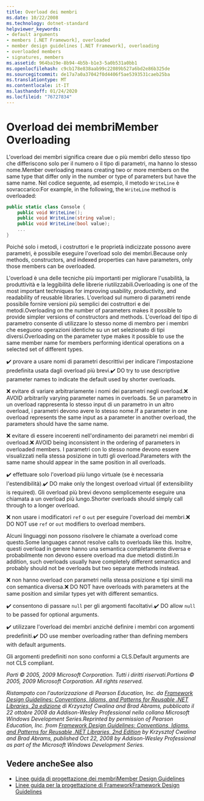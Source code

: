 ```yaml
---
title: Overload dei membri
ms.date: 10/22/2008
ms.technology: dotnet-standard
helpviewer_keywords:
- default arguments
- members [.NET Framework], overloaded
- member design guidelines [.NET Framework], overloading
- overloaded members
- signatures, members
ms.assetid: 964ba19e-8b94-4b5b-b1e3-5a0b531a0bb1
ms.openlocfilehash: c9cb178e838aab99c22089b527a6bd2e86b325de
ms.sourcegitcommit: de17a7a0a37042f0d4406f5ae5393531caeb25ba
ms.translationtype: MT
ms.contentlocale: it-IT
ms.lasthandoff: 01/24/2020
ms.locfileid: "76727834"
---
```

# <a name="member-overloading"></a><span data-ttu-id="e7c33-102">Overload dei membri</span><span class="sxs-lookup"><span data-stu-id="e7c33-102">Member Overloading</span></span>
<span data-ttu-id="e7c33-103">L'overload dei membri significa creare due o più membri dello stesso tipo che differiscono solo per il numero o il tipo di parametri, ma hanno lo stesso nome.</span><span class="sxs-lookup"><span data-stu-id="e7c33-103">Member overloading means creating two or more members on the same type that differ only in the number or type of parameters but have the same name.</span></span> <span data-ttu-id="e7c33-104">Nel codice seguente, ad esempio, il metodo `WriteLine` è sovraccarico:</span><span class="sxs-lookup"><span data-stu-id="e7c33-104">For example, in the following, the `WriteLine` method is overloaded:</span></span>

```csharp
public static class Console {
    public void WriteLine();
    public void WriteLine(string value);
    public void WriteLine(bool value);
    ...
}
```

 <span data-ttu-id="e7c33-105">Poiché solo i metodi, i costruttori e le proprietà indicizzate possono avere parametri, è possibile eseguire l'overload solo dei membri.</span><span class="sxs-lookup"><span data-stu-id="e7c33-105">Because only methods, constructors, and indexed properties can have parameters, only those members can be overloaded.</span></span>

 <span data-ttu-id="e7c33-106">L'overload è una delle tecniche più importanti per migliorare l'usabilità, la produttività e la leggibilità delle librerie riutilizzabili.</span><span class="sxs-lookup"><span data-stu-id="e7c33-106">Overloading is one of the most important techniques for improving usability, productivity, and readability of reusable libraries.</span></span> <span data-ttu-id="e7c33-107">L'overload sul numero di parametri rende possibile fornire versioni più semplici dei costruttori e dei metodi.</span><span class="sxs-lookup"><span data-stu-id="e7c33-107">Overloading on the number of parameters makes it possible to provide simpler versions of constructors and methods.</span></span> <span data-ttu-id="e7c33-108">L'overload del tipo di parametro consente di utilizzare lo stesso nome di membro per i membri che eseguono operazioni identiche su un set selezionato di tipi diversi.</span><span class="sxs-lookup"><span data-stu-id="e7c33-108">Overloading on the parameter type makes it possible to use the same member name for members performing identical operations on a selected set of different types.</span></span>

 <span data-ttu-id="e7c33-109">✔️ provare a usare nomi di parametri descrittivi per indicare l'impostazione predefinita usata dagli overload più brevi.</span><span class="sxs-lookup"><span data-stu-id="e7c33-109">✔️ DO try to use descriptive parameter names to indicate the default used by shorter overloads.</span></span>

 <span data-ttu-id="e7c33-110">❌ evitare di variare arbitrariamente i nomi dei parametri negli overload.</span><span class="sxs-lookup"><span data-stu-id="e7c33-110">❌ AVOID arbitrarily varying parameter names in overloads.</span></span> <span data-ttu-id="e7c33-111">Se un parametro in un overload rappresenta lo stesso input di un parametro in un altro overload, i parametri devono avere lo stesso nome.</span><span class="sxs-lookup"><span data-stu-id="e7c33-111">If a parameter in one overload represents the same input as a parameter in another overload, the parameters should have the same name.</span></span>

 <span data-ttu-id="e7c33-112">❌ evitare di essere incoerenti nell'ordinamento dei parametri nei membri di overload.</span><span class="sxs-lookup"><span data-stu-id="e7c33-112">❌ AVOID being inconsistent in the ordering of parameters in overloaded members.</span></span> <span data-ttu-id="e7c33-113">I parametri con lo stesso nome devono essere visualizzati nella stessa posizione in tutti gli overload.</span><span class="sxs-lookup"><span data-stu-id="e7c33-113">Parameters with the same name should appear in the same position in all overloads.</span></span>

 <span data-ttu-id="e7c33-114">✔️ effettuare solo l'overload più lungo virtuale (se è necessaria l'estendibilità).</span><span class="sxs-lookup"><span data-stu-id="e7c33-114">✔️ DO make only the longest overload virtual (if extensibility is required).</span></span> <span data-ttu-id="e7c33-115">Gli overload più brevi devono semplicemente eseguire una chiamata a un overload più lungo.</span><span class="sxs-lookup"><span data-stu-id="e7c33-115">Shorter overloads should simply call through to a longer overload.</span></span>

 <span data-ttu-id="e7c33-116">❌ non usare i modificatori `ref` o `out` per eseguire l'overload dei membri.</span><span class="sxs-lookup"><span data-stu-id="e7c33-116">❌ DO NOT use `ref` or `out` modifiers to overload members.</span></span>

 <span data-ttu-id="e7c33-117">Alcuni linguaggi non possono risolvere le chiamate a overload come questo.</span><span class="sxs-lookup"><span data-stu-id="e7c33-117">Some languages cannot resolve calls to overloads like this.</span></span> <span data-ttu-id="e7c33-118">Inoltre, questi overload in genere hanno una semantica completamente diversa e probabilmente non devono essere overload ma due metodi distinti.</span><span class="sxs-lookup"><span data-stu-id="e7c33-118">In addition, such overloads usually have completely different semantics and probably should not be overloads but two separate methods instead.</span></span>

 <span data-ttu-id="e7c33-119">❌ non hanno overload con parametri nella stessa posizione e tipi simili ma con semantica diversa.</span><span class="sxs-lookup"><span data-stu-id="e7c33-119">❌ DO NOT have overloads with parameters at the same position and similar types yet with different semantics.</span></span>

 <span data-ttu-id="e7c33-120">✔️ consentono di passare `null` per gli argomenti facoltativi.</span><span class="sxs-lookup"><span data-stu-id="e7c33-120">✔️ DO  allow `null` to be passed for optional arguments.</span></span>

 <span data-ttu-id="e7c33-121">✔️ utilizzare l'overload dei membri anziché definire i membri con argomenti predefiniti.</span><span class="sxs-lookup"><span data-stu-id="e7c33-121">✔️ DO use member overloading rather than defining members with default arguments.</span></span>

 <span data-ttu-id="e7c33-122">Gli argomenti predefiniti non sono conformi a CLS.</span><span class="sxs-lookup"><span data-stu-id="e7c33-122">Default arguments are not CLS compliant.</span></span>

 <span data-ttu-id="e7c33-123">*Parti © 2005, 2009 Microsoft Corporation. Tutti i diritti riservati.*</span><span class="sxs-lookup"><span data-stu-id="e7c33-123">*Portions © 2005, 2009 Microsoft Corporation. All rights reserved.*</span></span>

 <span data-ttu-id="e7c33-124">*Ristampato con l'autorizzazione di Pearson Education, Inc. da [Framework Design Guidelines: Conventions, Idioms, and Patterns for Reusable .NET Libraries, 2a edizione](https://www.informit.com/store/framework-design-guidelines-conventions-idioms-and-9780321545619) di Krzysztof Cwalina and Brad Abrams, pubblicato il 22 ottobre 2008 da Addison-Wesley Professional nella collana Microsoft Windows Development Series.*</span><span class="sxs-lookup"><span data-stu-id="e7c33-124">*Reprinted by permission of Pearson Education, Inc. from [Framework Design Guidelines: Conventions, Idioms, and Patterns for Reusable .NET Libraries, 2nd Edition](https://www.informit.com/store/framework-design-guidelines-conventions-idioms-and-9780321545619) by Krzysztof Cwalina and Brad Abrams, published Oct 22, 2008 by Addison-Wesley Professional as part of the Microsoft Windows Development Series.*</span></span>

## <a name="see-also"></a><span data-ttu-id="e7c33-125">Vedere anche</span><span class="sxs-lookup"><span data-stu-id="e7c33-125">See also</span></span>

- [<span data-ttu-id="e7c33-126">Linee guida di progettazione dei membri</span><span class="sxs-lookup"><span data-stu-id="e7c33-126">Member Design Guidelines</span></span>](../../../docs/standard/design-guidelines/member.md)
- [<span data-ttu-id="e7c33-127">Linee guida per la progettazione di Framework</span><span class="sxs-lookup"><span data-stu-id="e7c33-127">Framework Design Guidelines</span></span>](../../../docs/standard/design-guidelines/index.md)
